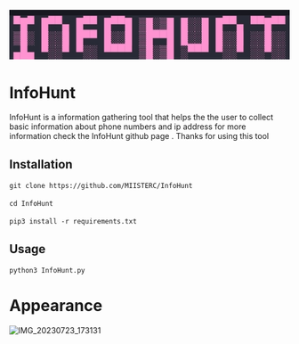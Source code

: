 ![Alt text](https://github.com/MIISTERC/InfoHunt/blob/main/IMG_20230723_143254.jpg "InfoHunt")
# InfoHunt
InfoHunt is a information gathering tool that helps the the user to collect basic information about phone numbers and ip address for more information check the InfoHunt github page . Thanks for using this tool
## Installation
```
git clone https://github.com/MIISTERC/InfoHunt

cd InfoHunt

pip3 install -r requirements.txt

```
## Usage
```
python3 InfoHunt.py

```
# Appearance

![IMG_20230723_173131](https://github.com/MIISTERC/InfoHunt/assets/130668957/60ec93be-dd75-43c9-817c-5aad84a50d78)


